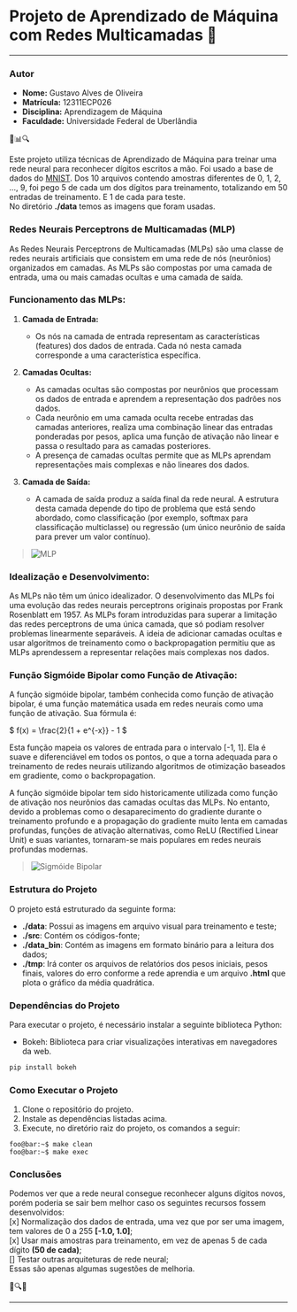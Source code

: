# Projeto de Aprendizado de Máquina com Redes Multicamadas 🧠
---
### Autor
- **Nome:** Gustavo Alves de Oliveira
- **Matrícula:** 12311ECP026
- **Disciplina:** Aprendizagem de Máquina
- **Faculdade:** Universidade Federal de Uberlândia


🤖📊🔍

Este projeto utiliza técnicas de Aprendizado de Máquina para treinar uma rede neural para reconhecer dígitos escritos a mão. Foi usado a base de dados do [MNIST](https://www.kaggle.com/datasets/hojjatk/mnist-dataset).
Dos 10 arquivos contendo amostras diferentes de 0, 1, 2, ..., 9, foi pego 5 de cada um dos dígitos para treinamento, totalizando em 50 entradas de treinamento. E 1 de cada para teste.\
No diretório **./data** temos as imagens que foram usadas.

### Redes Neurais Perceptrons de Multicamadas (MLP)

As Redes Neurais Perceptrons de Multicamadas (MLPs) são uma classe de redes neurais artificiais que consistem em uma rede de nós (neurônios) organizados em camadas. As MLPs são compostas por uma camada de entrada, uma ou mais camadas ocultas e uma camada de saída.

### Funcionamento das MLPs:

1. **Camada de Entrada:**
   - Os nós na camada de entrada representam as características (features) dos dados de entrada. Cada nó nesta camada corresponde a uma característica específica.

2. **Camadas Ocultas:**
   - As camadas ocultas são compostas por neurônios que processam os dados de entrada e aprendem a representação dos padrões nos dados.
   - Cada neurônio em uma camada oculta recebe entradas das camadas anteriores, realiza uma combinação linear das entradas ponderadas por pesos, aplica uma função de ativação não linear e passa o resultado para as camadas posteriores.
   - A presença de camadas ocultas permite que as MLPs aprendam representações mais complexas e não lineares dos dados.

3. **Camada de Saída:**
   - A camada de saída produz a saída final da rede neural. A estrutura desta camada depende do tipo de problema que está sendo abordado, como classificação (por exemplo, softmax para classificação multiclasse) ou regressão (um único neurônio de saída para prever um valor contínuo).

>![MLP](https://www.researchgate.net/publication/293013889/figure/fig1/AS:335717596188674@1457052720824/Figura-1-Exemplo-simplificado-de-uma-rede-neural-multicamadas-HAYKIN-2001-Figure-1.png)

### Idealização e Desenvolvimento:

As MLPs não têm um único idealizador. O desenvolvimento das MLPs foi uma evolução das redes neurais perceptrons originais propostas por Frank Rosenblatt em 1957. As MLPs foram introduzidas para superar a limitação das redes perceptrons de uma única camada, que só podiam resolver problemas linearmente separáveis. A ideia de adicionar camadas ocultas e usar algoritmos de treinamento como o backpropagation permitiu que as MLPs aprendessem a representar relações mais complexas nos dados.

### Função Sigmóide Bipolar como Função de Ativação:

A função sigmóide bipolar, também conhecida como função de ativação bipolar, é uma função matemática usada em redes neurais como uma função de ativação. Sua fórmula é:

$
    f(x) = \frac{2}{1 + e^{-x}} - 1
$

Esta função mapeia os valores de entrada para o intervalo [-1, 1]. Ela é suave e diferenciável em todos os pontos, o que a torna adequada para o treinamento de redes neurais utilizando algoritmos de otimização baseados em gradiente, como o backpropagation.

A função sigmóide bipolar tem sido historicamente utilizada como função de ativação nos neurônios das camadas ocultas das MLPs. No entanto, devido a problemas como o desaparecimento do gradiente durante o treinamento profundo e a propagação do gradiente muito lenta em camadas profundas, funções de ativação alternativas, como ReLU (Rectified Linear Unit) e suas variantes, tornaram-se mais populares em redes neurais profundas modernas.

> ![Sigmóide Bipolar](https://www.researchgate.net/publication/331087209/figure/fig4/AS:726046831820800@1550114462005/Figura-54-Funcion-de-Activacion-Sigmoide-Bipolar.jpg)

### Estrutura do Projeto

O projeto está estruturado da seguinte forma:

- **./data**: Possui as imagens em arquivo visual para treinamento e teste;
- **./src**: Contém os códigos-fonte;
- **./data_bin**: Contém as imagens em formato binário para a leitura dos dados;
- **./tmp**: Irá conter os arquivos de relatórios dos pesos iniciais, pesos finais, valores do erro conforme a rede aprendia e um arquivo **.html** que plota o gráfico da média quadrática.

### Dependências do Projeto

Para executar o projeto, é necessário instalar a seguinte biblioteca Python:

- Bokeh: Biblioteca para criar visualizações interativas em navegadores da web.

```bash
pip install bokeh
```

### Como Executar o Projeto

1. Clone o repositório do projeto.
2. Instale as dependências listadas acima.
3. Execute, no diretório raiz do projeto, os comandos a seguir:

```console
foo@bar:~$ make clean
foo@bar:~$ make exec
```

### Conclusões

Podemos ver que a rede neural consegue reconhecer alguns dígitos novos, porém poderia se sair bem melhor caso os seguintes recursos fossem desenvolvidos:\
[x] Normalização dos dados de entrada, uma vez que por ser uma imagem, tem valores de 0 a 255 **[-1.0, 1.0]**;\
[x] Usar mais amostras para treinamento, em vez de apenas 5 de cada dígito **(50 de cada)**;\
[] Testar outras arquiteturas de rede neural;\
Essas são apenas algumas sugestões de melhoria.

🚀🔍💡

---
